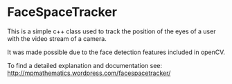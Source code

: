FaceSpaceTracker
================

This is a simple c++ class used to track the position of the eyes of a user with the video stream of a camera.

It was made possible due to the face detection features included in openCV.

To find a detailed explanation and documentation see:
http://mpmathematics.wordpress.com/facespacetracker/
